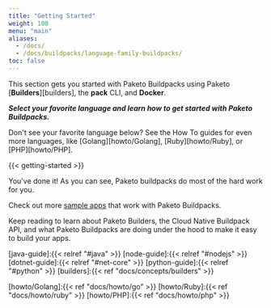 ```yaml
---
title: "Getting Started"
weight: 100
menu: "main"
aliases:
  - /docs/
  - /docs/buildpacks/language-family-buildpacks/
toc: false
---
```


This section gets you started with Paketo Buildpacks using Paketo [**Builders**][builders], the **pack** CLI, and **Docker**.

**_Select your favorite language and learn how to get started with Paketo
Buildpacks._**

Don't see your favorite language below? See the How To guides for even
more languages, like [Golang][howto/Golang], [Ruby][howto/Ruby], or
[PHP][howto/PHP].

{{< getting-started >}}

You've done it! As you can see, Paketo buildpacks do most of the hard work for you.

Check out more [sample apps](https://github.com/paketo-buildpacks/samples) that work with Paketo Buildpacks.

Keep reading to learn about Paketo Builders, the Cloud Native Buildpack API, and what Paketo Buildpacks are doing under the hood to make it easy to build your apps.

<!-- spellchecker-disable -->
<!-- References -->
[java-guide]:{{< relref "#java" >}}
[node-guide]:{{< relref "#nodejs" >}}
[dotnet-guide]:{{< relref "#net-core" >}}
[python-guide]:{{< relref "#python" >}}
[builders]:{{< ref "docs/concepts/builders" >}}

[install-docker]:https://docs.docker.com/get-docker/
[install-pack]:https://buildpacks.io/docs/install-pack/

[howto/Golang]:{{< ref "docs/howto/go" >}}
[howto/Ruby]:{{< ref "docs/howto/ruby" >}}
[howto/PHP]:{{< ref "docs/howto/php" >}}
<!-- spellchecker-enable -->
